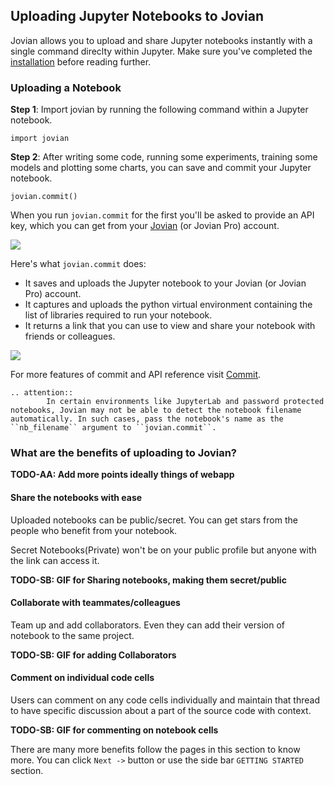 ## Uploading Jupyter Notebooks to Jovian

Jovian allows you to upload and share Jupyter notebooks instantly with a single command direclty within Jupyter. Make sure you've completed the [installation](install.md) before reading further.

### Uploading a Notebook

**Step 1**: Import jovian by running the following command within a Jupyter notebook.

```
import jovian
```

**Step 2**: After writing some code, running some experiments, training some models and plotting some charts, you can save and commit your Jupyter notebook.

```
jovian.commit()
```

When you run `jovian.commit` for the first you'll be asked to provide an API key, which you can get from your [Jovian](https://jvn.io) (or Jovian Pro) account.

![](https://i.imgur.com/taLLUVd.png)

Here's what `jovian.commit` does:

- It saves and uploads the Jupyter notebook to your Jovian (or Jovian Pro) account.
- It captures and uploads the python virtual environment containing the list of libraries required to run your notebook.
- It returns a link that you can use to view and share your notebook with friends or colleagues.

![](https://i.imgur.com/JUMvVMd.gif)

For more features of commit and API reference visit [Commit](../jvn/commit.md).

```eval_rst
.. attention::
        In certain environments like JupyterLab and password protected notebooks, Jovian may not be able to detect the notebook filename automatically. In such cases, pass the notebook's name as the ``nb_filename`` argument to ``jovian.commit``.
```

### What are the benefits of uploading to Jovian?

**TODO-AA: Add more points ideally things of webapp**

#### Share the notebooks with ease

Uploaded notebooks can be public/secret. You can get stars from the people who benefit from your notebook.

Secret Notebooks(Private) won't be on your public profile but anyone with the link can access it.

**TODO-SB: GIF for Sharing notebooks, making them secret/public**

#### Collaborate with teammates/colleagues

Team up and add collaborators.
Even they can add their version of notebook to the same project.

**TODO-SB: GIF for adding Collaborators**

#### Comment on individual code cells

Users can comment on any code cells individually and maintain that thread to have specific discussion about a part of the source code with context.

**TODO-SB: GIF for commenting on notebook cells**

There are many more benefits follow the pages in this section to know more. You can click `Next ->` button or use the side bar `GETTING STARTED` section.
